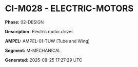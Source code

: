 # CI-M028 - ELECTRIC-MOTORS

**Phase:** 02-DESIGN

**Description:** Electric motor drives

**AMPEL:** AMPEL-01-TUW (Tube and Wing)

**Segment:** M-MECHANICAL

**Generated:** 2025-08-25 17:27:29 UTC
